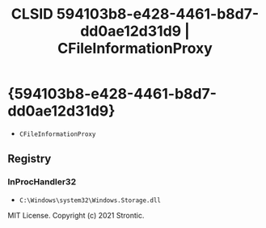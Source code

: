 ﻿---
title: "CLSID 594103b8-e428-4461-b8d7-dd0ae12d31d9 | CFileInformationProxy"
excerpt: What is COM-Object CLSID 594103b8-e428-4461-b8d7-dd0ae12d31d9?
---

# {594103b8-e428-4461-b8d7-dd0ae12d31d9}

* `CFileInformationProxy`

## Registry


### InProcHandler32

* `C:\Windows\system32\Windows.Storage.dll`

MIT License. Copyright (c) 2021 Strontic.



